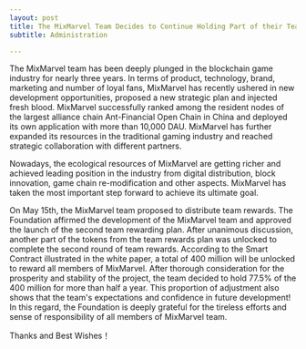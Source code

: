 ```yaml
---
layout: post
title: The MixMarvel Team Decides to Continue Holding Part of their Team Rewards
subtitle: Administration

---
```


The MixMarvel team has been deeply plunged in the blockchain game industry for nearly three years. In terms of product, technology, brand, marketing and number of loyal fans, MixMarvel has recently ushered in new development opportunities, proposed a new strategic plan and injected fresh blood. MixMarvel successfully ranked among the resident nodes of the largest alliance chain Ant-Financial Open Chain in China and deployed its own application with more than 10,000 DAU. MixMarvel has further expanded its resources in the traditional gaming industry and reached strategic collaboration with different partners.

 

Nowadays, the ecological resources of MixMarvel are getting richer and achieved leading position in the industry from digital distribution, block innovation, game chain re-modification and other aspects. MixMarvel has taken the most important step forward to achieve its ultimate goal. 

 

On May 15th, the MixMarvel team proposed to distribute team rewards. The Foundation affirmed the development of the MixMarvel team and approved the launch of the second team rewarding plan. After unanimous discussion, another part of the tokens from the team rewards plan was unlocked to complete the second round of team rewards. According to the Smart Contract illustrated in the white paper, a total of 400 million will be unlocked to reward all members of MixMarvel. After thorough consideration for the prosperity and stability of the project, the team decided to hold 77.5% of the 400 million for more than half a year. This proportion of adjustment also shows that the team's expectations and confidence in future development! In this regard, the Foundation is deeply grateful for the tireless efforts and sense of responsibility of all members of MixMarvel team. 

Thanks and Best Wishes！

 

